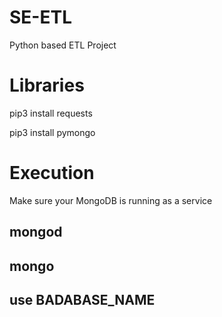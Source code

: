 # SE-ETL
Python based ETL Project

# Libraries
pip3 install requests

pip3 install pymongo

# Execution
Make sure your MongoDB is running as a service

## mongod

## mongo

## use BADABASE_NAME
